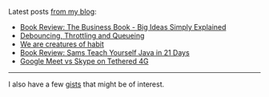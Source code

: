 Latest posts [from my blog](https://blog.kartones.net/):

<!--START_SECTION:blogposts-->
* [Book Review: The Business Book - Big Ideas Simply Explained](https:&#x2F;&#x2F;blog.kartones.net&#x2F;post&#x2F;book-review-the-business-book&#x2F;)
* [Debouncing, Throttling and Queueing](https:&#x2F;&#x2F;blog.kartones.net&#x2F;post&#x2F;debouncing-throttling-queueing&#x2F;)
* [We are creatures of habit](https:&#x2F;&#x2F;blog.kartones.net&#x2F;post&#x2F;we-are-creatures-of-habit&#x2F;)
* [Book Review: Sams Teach Yourself Java in 21 Days](https:&#x2F;&#x2F;blog.kartones.net&#x2F;post&#x2F;book-review-teach-yourself-java-21-days&#x2F;)
* [Google Meet vs Skype on Tethered 4G](https:&#x2F;&#x2F;blog.kartones.net&#x2F;post&#x2F;google-meet-vs-skype-tethered-4g&#x2F;)
<!--END_SECTION:blogposts-->

<hr>

I also have a few [gists](https://gist.github.com/Kartones?direction=desc&sort=updated) that might be of interest.
